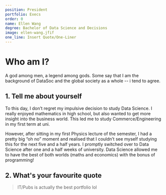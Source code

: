 ```yaml
---
position: President
portfolio: Execs
order: 0
name: Ellen Wang
degree: Bachelor of Data Science and Decisions
image: ellen-wang.jfif
one_line: Insert Quote/One-Liner
---
```

                    
# Who am I?

A god among men, a legend among gods. Some say that I am the background of DataSoc and the global society as a whole -- i tend to agree.

## 1. Tell me about yourself

To this day, I don’t regret my impulsive decision to study Data Science. I really enjoyed mathematics in high school, but also wanted to get more insight into the business world. This led me to study Commerce/Engineering in my first term at uni.

However, after sitting in my first Physics lecture of the semester, I had a pretty big “oh no” moment and realised that I couldn’t see myself studying this for the next five and a half years. I promptly switched over to Data Science after one and a half weeks of university. Data Science allowed me to have the best of both worlds (maths and economics) with the bonus of programming!

## 2. What's your favourite quote

> IT/Pubs is actually the best portfolio lol